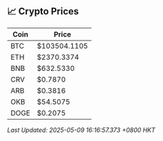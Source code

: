 ## 📈 Crypto Prices

| Coin | Price |
| ---- | ----- |
| BTC | $103504.1105 |
| ETH | $2370.3374 |
| BNB | $632.5330 |
| CRV | $0.7870 |
| ARB | $0.3816 |
| OKB | $54.5075 |
| DOGE | $0.2075 |

_Last Updated: 2025-05-09 16:16:57.373 +0800 HKT_